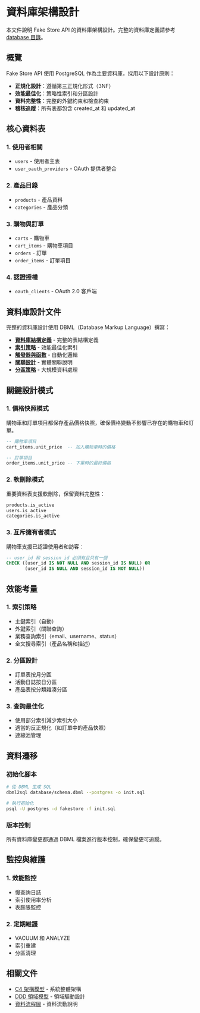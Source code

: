 # 資料庫架構設計

本文件說明 Fake Store API 的資料庫架構設計。完整的資料庫定義請參考 [database 目錄](../../database/)。

## 概覽

Fake Store API 使用 PostgreSQL 作為主要資料庫，採用以下設計原則：

- **正規化設計**：遵循第三正規化形式（3NF）
- **效能最佳化**：策略性索引和分區設計
- **資料完整性**：完整的外鍵約束和檢查約束
- **稽核追蹤**：所有表都包含 created_at 和 updated_at

## 核心資料表

### 1. 使用者相關
- `users` - 使用者主表
- `user_oauth_providers` - OAuth 提供者整合

### 2. 產品目錄
- `products` - 產品資料
- `categories` - 產品分類

### 3. 購物與訂單
- `carts` - 購物車
- `cart_items` - 購物車項目
- `orders` - 訂單
- `order_items` - 訂單項目

### 4. 認證授權
- `oauth_clients` - OAuth 2.0 客戶端

## 資料庫設計文件

完整的資料庫設計使用 DBML（Database Markup Language）撰寫：

- **[資料庫結構定義](../../database/schema.dbml)** - 完整的表結構定義
- **[索引策略](../../database/indexes.dbml)** - 效能最佳化索引
- **[觸發器與函數](../../database/triggers.dbml)** - 自動化邏輯
- **[關聯設計](../../database/relationships.md)** - 實體關聯說明
- **[分區策略](../../database/partitioning-strategy.md)** - 大規模資料處理

## 關鍵設計模式

### 1. 價格快照模式
購物車和訂單項目都保存產品價格快照，確保價格變動不影響已存在的購物車和訂單。

```sql
-- 購物車項目
cart_items.unit_price  -- 加入購物車時的價格

-- 訂單項目
order_items.unit_price -- 下單時的最終價格
```

### 2. 軟刪除模式
重要資料表支援軟刪除，保留資料完整性：

```sql
products.is_active
users.is_active
categories.is_active
```

### 3. 互斥擁有者模式
購物車支援已認證使用者和訪客：

```sql
-- user_id 和 session_id 必須有且只有一個
CHECK ((user_id IS NOT NULL AND session_id IS NULL) OR 
       (user_id IS NULL AND session_id IS NOT NULL))
```

## 效能考量

### 1. 索引策略
- 主鍵索引（自動）
- 外鍵索引（關聯查詢）
- 業務查詢索引（email、username、status）
- 全文搜尋索引（產品名稱和描述）

### 2. 分區設計
- 訂單表按月分區
- 活動日誌按日分區
- 產品表按分類雜湊分區

### 3. 查詢最佳化
- 使用部分索引減少索引大小
- 適當的反正規化（如訂單中的產品快照）
- 連線池管理

## 資料遷移

### 初始化腳本
```bash
# 從 DBML 生成 SQL
dbml2sql database/schema.dbml --postgres -o init.sql

# 執行初始化
psql -U postgres -d fakestore -f init.sql
```

### 版本控制
所有資料庫變更都通過 DBML 檔案進行版本控制，確保變更可追蹤。

## 監控與維護

### 1. 效能監控
- 慢查詢日誌
- 索引使用率分析
- 表膨脹監控

### 2. 定期維護
- VACUUM 和 ANALYZE
- 索引重建
- 分區清理

## 相關文件

- [C4 架構模型](./c4-model.md) - 系統整體架構
- [DDD 領域模型](./ddd-model.md) - 領域驅動設計
- [資料流程圖](./data-flow.md) - 資料流動說明
